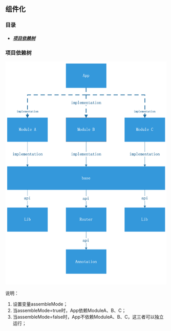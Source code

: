 ## 组件化

### 目录

* ##### [项目依赖树](#1)

<h3 id="1">项目依赖树</h3>

<img src="../assets/images/edraw/componentization.png">

说明：

1. 设置变量assembleMode；
2. 当assembleMode=true时，App依赖ModuleA、B、C；
3. 当assembleMode=false时，App不依赖ModuleA、B、C，这三者可以独立运行；




